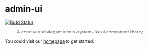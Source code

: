 # admin-ui

[![Build Status](https://www.travis-ci.org/BboyAwey/admin-ui.svg?branch=master)](https://www.travis-ci.org/BboyAwey/admin-ui)

> A concise and elegant admin-system-like ui component library

You could visit our [homepage](http://www.admin-ui.com) to get started.
